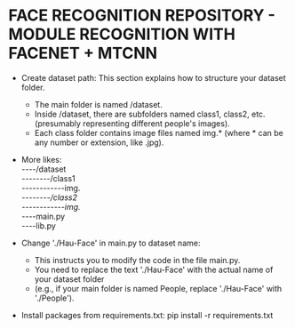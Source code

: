 # FACE RECOGNITION REPOSITORY - MODULE RECOGNITION WITH FACENET + MTCNN

- Create dataset path: This section explains how to structure your dataset folder.
  + The main folder is named /dataset.
  + Inside /dataset, there are subfolders named class1, class2, etc. (presumably representing different people's images).
  + Each class folder contains image files named img.* (where * can be any number or extension, like .jpg).

- More likes:<br>
----/dataset<br>
--------/class1<br>
------------img.*<br>
--------/class2<br>
------------img.*<br>
----main.py<br>
----lib.py<br>
    
- Change './Hau-Face' in main.py to dataset name:
  + This instructs you to modify the code in the file main.py.
  + You need to replace the text './Hau-Face' with the actual name of your dataset folder
  + (e.g., if your main folder is named People, replace './Hau-Face' with './People').
 
- Install packages from requirements.txt: pip install -r requirements.txt
